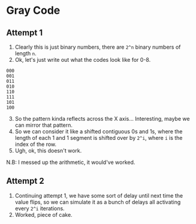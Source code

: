 # Gray Code

## Attempt 1

1. Clearly this is just binary numbers, there are `2^n` binary numbers of length `n`.
2. Ok, let's just write out what the codes look like for 0-8.

```
000
001
011
010
110
111
101
100
```

3. So the pattern kinda reflects across the X axis... Interesting, maybe we can mirror that pattern.
4. So we can consider it like a shifted contiguous 0s and 1s, where the length of each 1 and 1 segment is shifted over by `2^i`, where `i` is the index of the row.
5. Ugh, ok, this doesn't work. 

N.B: I messed up the arithmetic, it would've worked.

## Attempt 2

1. Continuing attempt 1, we have some sort of delay until next time the value flips, so we can simulate it as a bunch of delays all activating every `2^i` iterations.
2. Worked, piece of cake.

